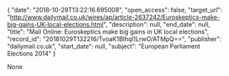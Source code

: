 {
  "date": "2018-10-29T13:22:16.695008", 
  "open_access": false, 
  "target_url": "http://www.dailymail.co.uk/wires/ap/article-2637242/Euroskeptics-make-big-gains-UK-local-elections.html", 
  "description": null, 
  "end_date": null, 
  "title": "Mail Online: Euroskeptics make big gains in UK local elections", 
  "record_id": "20181029T132216/TvoaK1BIhql1LrwO/ATMpQ==", 
  "publisher": "dailymail.co.uk", 
  "start_date": null, 
  "subject": "European Parliament Elections 2014"
}

None